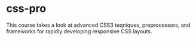 # css-pro
This course takes a look at advanced CSS3 teqniques, preprocessors, and frameworks for rapidly developing responsive CSS layouts.
